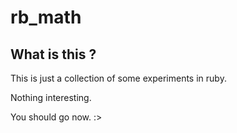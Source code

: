 # rb_math

## What is this ?
This is just a collection of some experiments in ruby. 

Nothing interesting.

You should go now. :>

